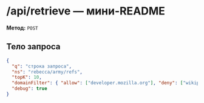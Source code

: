 # /api/retrieve — мини-README

**Метод:** `POST`

## Тело запроса
```json
{
  "q": "строка запроса",
  "ns": "rebecca/army/refs",
  "topK": 10,
  "domainFilter": { "allow": ["developer.mozilla.org"], "deny": ["wikipedia.org"] },
  "debug": true
}



